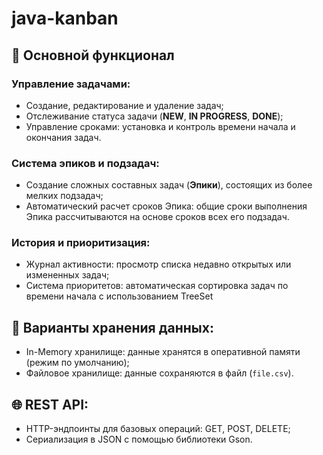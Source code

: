 # java-kanban
## 💼 Основной функционал

### Управление задачами:
*   Создание, редактирование и удаление задач;
*   Отслеживание статуса задачи (**NEW**, **IN PROGRESS**, **DONE**);
*   Управление сроками: установка и контроль времени начала и окончания задач.

### Система эпиков и подзадач:
*   Создание сложных составных задач (**Эпики**), состоящих из более мелких подзадач;
*   Автоматический расчет сроков Эпика: общие сроки выполнения Эпика рассчитываются на основе сроков всех его подзадач.

### История и приоритизация:
*   Журнал активности: просмотр списка недавно открытых или измененных задач;
*   Система приоритетов: автоматическая сортировка задач по времени начала с использованием TreeSet

## 💾 Варианты хранения данных:
*   In-Memory хранилище: данные хранятся в оперативной памяти (режим по умолчанию);
*   Файловое хранилище: данные сохраняются в файл (`file.csv`).

## 🌐 REST API:
*   HTTP-эндпоинты для базовых операций: GET, POST, DELETE;
*   Сериализация в JSON с помощью библиотеки Gson.
